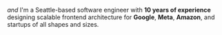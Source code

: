 _and_ I'm a Seattle-based software engineer with **10&nbsp;years of experience** designing scalable frontend architecture for **Google**, **Meta**, **Amazon**, and startups of all shapes and sizes.
